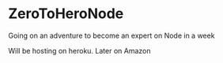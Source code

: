 # ZeroToHeroNode
Going on an adventure to become an expert on Node in a week

Will be hosting on heroku.
Later on Amazon
